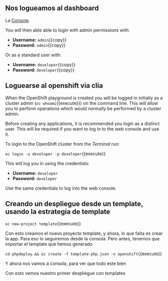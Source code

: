 ## Nos logueamos al dashboard 

La [Console](https://console-openshift-console-[[HOST_SUBDOMAIN]]-443-[[KATACODA_HOST]].environments.katacoda.com). 

You will then able able to login with admin permissions with:

* **Username:** ``admin``{{copy}}
* **Password:** ``admin``{{copy}}

Or as a standard user with:

* **Username:** ``developer``{{copy}}
* **Password:** ``developer``{{copy}}

## Loguearse al openshift via clia

When the OpenShift playground is created you will be logged in initially as
a cluster admin (`oc whoami`{{execute}}) on the command line. This will allow you to perform
operations which would normally be performed by a cluster admin.

Before creating any applications, it is recommended you login as a distinct
user. This will be required if you want to log in to the web console and
use it.

To login to the OpenShift cluster from the _Terminal_ run:

``oc login -u developer -p developer``{{execute}}

This will log you in using the credentials:

* **Username:** ``developer``
* **Password:** ``developer``

Use the same credentials to log into the web console.

## Creando un despliegue desde un template, usando la estrategia de template

``oc new-project template``{{execute}}

Con esto creamos el nuevo proyecto template, y ahora, lo que falta es crear la app.
Para eso lo seguiremos desde la consola.
Pero antes, tenemos que importar el template que hemos generado

``cd phpdeploy && oc create -f template-php.json -n openshift``{{execute}}


Y ahora nos vamos a consola, para ver que todo este bien

Con esto vemos nuestro primer despliegue con templates
